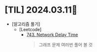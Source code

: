 # [TIL] 2024.03.11📒

  * [알고리즘 풀기]
    * [Leetcode]
      * [743. Network Delay Time](https://github.com/elephant97/Algorithm/blob/main/Leetcode/Java/Medium/Network%20Delay%20Time.java)
        > 그래프 문제 여러번 풀어 볼 것
